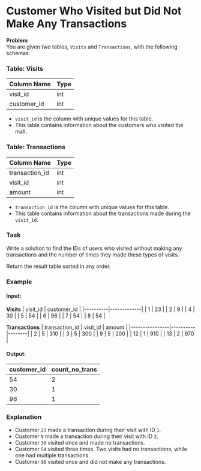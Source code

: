 # Customer Who Visited but Did Not Make Any Transactions

**Problem**  
You are given two tables, `Visits` and `Transactions`, with the following schemas:

### Table: Visits
| Column Name | Type |
|-------------|------|
| visit_id    | int  |
| customer_id | int  |

- `visit_id` is the column with unique values for this table.
- This table contains information about the customers who visited the mall.

### Table: Transactions
| Column Name    | Type |
|----------------|------|
| transaction_id | int  |
| visit_id       | int  |
| amount         | int  |

- `transaction_id` is the column with unique values for this table.
- This table contains information about the transactions made during the `visit_id`.

### Task  
Write a solution to find the IDs of users who visited without making any transactions and the number of times they made these types of visits.  

Return the result table sorted in any order.  

### Example
#### Input:
**Visits**
| visit_id | customer_id |
|----------|-------------|
| 1        | 23          |
| 2        | 9           |
| 4        | 30          |
| 5        | 54          |
| 6        | 96          |
| 7        | 54          |
| 8        | 54          |

**Transactions**
| transaction_id | visit_id | amount |
|----------------|----------|--------|
| 2              | 5        | 310    |
| 3              | 5        | 300    |
| 9              | 5        | 200    |
| 12             | 1        | 910    |
| 13             | 2        | 970    |

#### Output:
| customer_id | count_no_trans |
|-------------|----------------|
| 54          | 2              |
| 30          | 1              |
| 96          | 1              |

### Explanation
- Customer `23` made a transaction during their visit with ID `1`.
- Customer `9` made a transaction during their visit with ID `2`.
- Customer `30` visited once and made no transactions.
- Customer `54` visited three times. Two visits had no transactions, while one had multiple transactions.
- Customer `96` visited once and did not make any transactions.

